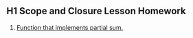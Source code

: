 H1 Scope and Closure Lesson Homework
---
1. [Function that implements partial sum.](https://github.com/AraAnahit/Closure_Homework_6/blob/Closure_Homework_6/partial_sum.js) 